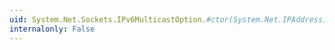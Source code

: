 ```yaml
---
uid: System.Net.Sockets.IPv6MulticastOption.#ctor(System.Net.IPAddress)
internalonly: False
---
```

